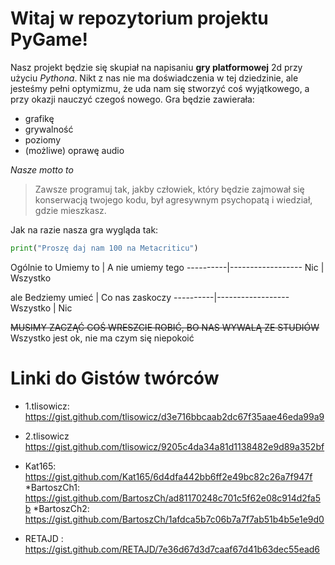 # **Witaj w repozytorium projektu PyGame!**


Nasz projekt będzie się skupiał na napisaniu **gry platformowej** 2d przy użyciu *Pythona*. Nikt z nas nie ma doświadczenia w tej dziedzinie, ale jesteśmy pełni optymizmu, że uda nam się stworzyć coś wyjątkowego, a przy okazji nauczyć czegoś nowego.
Gra będzie zawierała:
* grafikę
* grywalność
* poziomy
* (możliwe) oprawę audio

_Nasze motto to_
>Zawsze programuj tak, jakby człowiek, który będzie zajmował się konserwacją twojego kodu, był agresywnym psychopatą i wiedział, gdzie mieszkasz.

Jak na razie nasza gra wygląda tak:
```Python
print("Proszę daj nam 100 na Metacriticu")
```
Ogólnie to
Umiemy to | A nie umiemy tego
----------|------------------
Nic | Wszystko

ale
Bedziemy umieć | Co nas zaskoczy
----------|------------------
Wszystko | Nic

~~MUSIMY ZACZĄĆ COŚ WRESZCIE ROBIĆ, BO NAS WYWALĄ ZE STUDIÓW~~
Wszystko jest ok, nie ma czym się niepokoić

# **Linki do Gistów twórców**
* 1.tlisowicz: https://gist.github.com/tlisowicz/d3e716bbcaab2dc67f35aae46eda99a9
* 2.tlisowicz https://gist.github.com/tlisowicz/9205c4da34a81d1138482e9d89a352bf
* Kat165: https://gist.github.com/Kat165/6d4dfa442bb6ff2e49bc82c26a7f947f
*BartoszCh1: https://gist.github.com/BartoszCh/ad81170248c701c5f62e08c914d2fa5b
*BartoszCh2: https://gist.github.com/BartoszCh/1afdca5b7c06b7a7f7ab51b4b5e1e9d0

* RETAJD : https://gist.github.com/RETAJD/7e36d67d3d7caaf67d41b63dec55ead6

